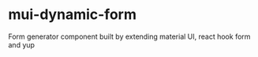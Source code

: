 # mui-dynamic-form
Form generator component built by extending material UI, react hook form and yup
